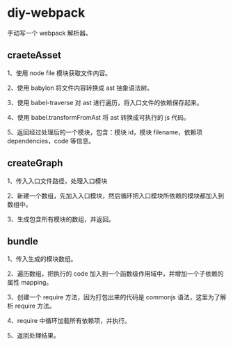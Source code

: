 # diy-webpack

手动写一个 webpack 解析器。

## craeteAsset

1、使用 node file 模块获取文件内容。

2、使用 babylon 将文件内容转换成 ast 抽象语法树。

3、使用 babel-traverse 对 ast 进行遍历，将入口文件的依赖保存起来。

4、使用 babel.transformFromAst 将 ast 转换成可执行的 js 代码。

5、返回经过处理后的一个模块，包含：模块 id，模块 filename，依赖项 dependencies，code 等信息。

## createGraph

1、传入入口文件路径，处理入口模块

2、新建一个数组，先加入入口模块，然后循环把入口模块所依赖的模块都加入到数组中。

3、生成包含所有模块的数组，并返回。

## bundle

1、传入生成的模块数组。

2、遍历数组，把执行的 code 加入到一个函数级作用域中，并增加一个子依赖的属性 mapping。

3、创建一个 require 方法，因为打包出来的代码是 commonjs 语法，这里为了解析 require 方法。

4、require 中循环加载所有依赖项，并执行。

5、返回处理结果。
